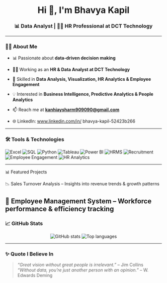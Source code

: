 <h1 align="center">Hi 👋, I'm Bhavya Kapil</h1>
<h3 align="center">📊 Data Analyst | 👩‍💼 HR Professional at DCT Technology</h3>
 
---
 
### 👨‍💻 About Me

- 📊 Passionate about **data-driven decision making**  

- 👩‍💼 Working as an **HR & Data Analyst at DCT Technology**  

- 🌱 Skilled in **Data Analysis, Visualization, HR Analytics & Employee Engagement**  

- 💡 Interested in **Business Intelligence, Predictive Analytics & People Analytics**  

- 📫 Reach me at **kanhiaysharm909090@gmail.com**  

- 🌐 LinkedIn: www.linkedin.com/in/
bhavya-kapil-52423b266

 
---
 
### 🛠️ Tools & Technologies
<p align="left">
<img src="https://img.shields.io/badge/MS Excel-217346?style=for-the-badge&logo=microsoft-excel&logoColor=white" alt="Excel" />
<img src="https://img.shields.io/badge/SQL-003B57?style=for-the-badge&logo=sqlite&logoColor=white" alt="SQL" />
<img src="https://img.shields.io/badge/Python-3776AB?style=for-the-badge&logo=python&logoColor=white" alt="Python" />

<img src="https://img.shields.io/badge/Tableau-E97627?style=for-the-badge&logo=tableau&logoColor=white" alt="Tableau" />
<img src="https://img.shields.io/badge/Power BI-F2C811?style=for-the-badge&logo=powerbi&logoColor=black" alt="Power BI" />

<img src="https://img.shields.io/badge/HRMS-4B0082?style=for-the-badge&logo=workplace&logoColor=white" alt="HRMS" />
<img src="https://img.shields.io/badge/Recruitment-FF5733?style=for-the-badge&logo=linkedin&logoColor=white" alt="Recruitment" />
<img src="https://img.shields.io/badge/Employee Engagement-1E90FF?style=for-the-badge&logo=teamviewer&logoColor=white" alt="Employee Engagement" />
<img src="https://img.shields.io/badge/HR Analytics-FFD700?style=for-the-badge&logo=tableau&logoColor=black" alt="HR Analytics" />
</p>
 
---
 
📊 Featured Projects

📉 Sales Turnover Analysis – Insights into revenue trends & growth patterns

👥 Employee Management System – Workforce performance & efficiency tracking
---
 
### 📈 GitHub Stats
<p align="center">
<img src="https://github-readme-stats.vercel.app/api?username=yourgithubusername&show_icons=true&theme=tokyonight" alt="GitHub stats" />
<img src="https://github-readme-stats.vercel.app/api/top-langs/?username=yourgithubusername&layout=compact&theme=tokyonight" alt="Top languages" />
</p>
 
---
 
### ✨ Quote I Believe In
> *“Great vision without great people is irrelevant.”* – Jim Collins  
> *“Without data, you’re just another person with an opinion.”* – W. Edwards Deming

 
